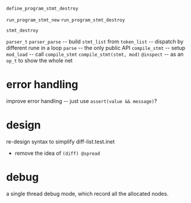 `define_program_stmt_destroy`

`run_program_stmt_new`
`run_program_stmt_destroy`

`stmt_destroy`

`parser_t`
`parser_parse` -- build `stmt_list` from `token_list` -- dispatch by different rune in a loop
`parse` -- the only public API
`compile_stmt` -- setup
`mod_load` -- call `compile_stmt`
`compile_stmt(stmt, mod)`
`@inspect` -- as an `op_t` to show the whole net

# error handling

improve error handling -- just use `assert(value && message)`?

# design

re-design syntax to simplify diff-list.test.inet

- remove the idea of `(diff) @spread`

# debug

a single thread debug mode, which record all the allocated nodes.
